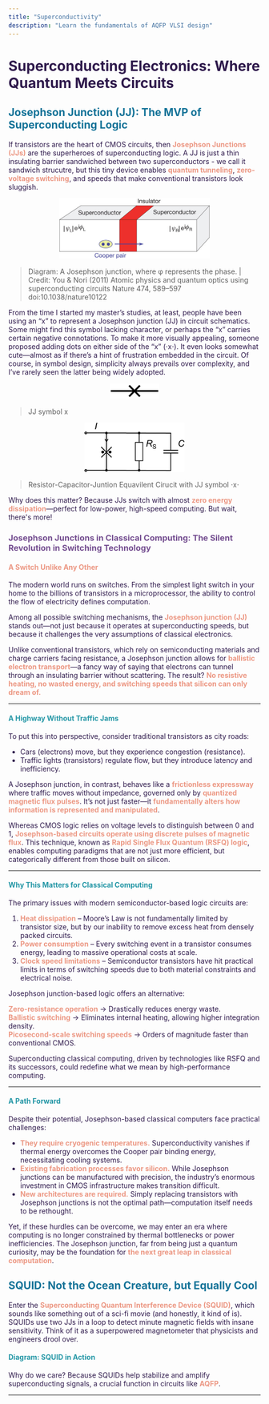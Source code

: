 ```yaml
---
title: "Superconductivity"
description: "Learn the fundamentals of AQFP VLSI design"
---
```

<style>
    body {color: #2f1a4c!important}
    h2 { color:rgb(20, 115, 152) !important; }
    h3 { color: #744e90 !important; }
    h4, h5 { color: #2597a6 !important; }
    strong { color: #ec9884; }
</style>

# Superconducting Electronics: Where Quantum Meets Circuits
## Josephson Junction (JJ): The MVP of Superconducting Logic

If transistors are the heart of CMOS circuits, then **Josephson Junctions (JJs)** are the superheroes of superconducting logic. A JJ is just a thin insulating barrier sandwiched between two superconductors - we call it sandwich strucutre, but this tiny device enables **quantum tunneling**, **zero-voltage switching**, and speeds that make conventional transistors look sluggish. 
    

<p style="text-align: center; font-weight: bold;"><img src="../../../assets/Josephson-junction.jpg" alt="Josephson Junction Symbol x" width="300"></p> 

>Diagram: A Josephson junction, where φ represents the phase. | Credit: You & Nori (2011) Atomic physics and quantum optics using superconducting circuits Nature 474, 589–597 doi:10.1038/nature10122

 From the time I started my master’s studies, at least, people have been using an “x” to represent a Josephson junction (JJ) in circuit schematics. Some might find this symbol lacking character, or perhaps the “x” carries certain negative connotations. To make it more visually appealing, someone proposed adding dots on either side of the “x” (⋅x⋅). It even looks somewhat cute—almost as if there’s a hint of frustration embedded in the circuit. Of course, in symbol design, simplicity always prevails over complexity, and I’ve rarely seen the latter being widely adopted.


<p style="text-align: center; font-weight: bold;"><img src="../../../assets/Josephson_junction_symbol.png" alt="osephson Junction Symbol x" width="100"></p> 

>JJ symbol x  

<p style="text-align: center; font-weight: bold;"><img src="../../../assets/Equivalent-circuit-of-current-biased-Josephson-junction-From-left-to-right-the-new_W640.jpg" alt="osephson Junction Symbol x" width="200"></p>


>Resistor-Capacitor-Juntion Equavilent Cirucit with JJ symbol ⋅x⋅

Why does this matter? Because JJs switch with almost **zero energy dissipation**—perfect for low-power, high-speed computing. But wait, there's more!

### Josephson Junctions in Classical Computing: The Silent Revolution in Switching Technology

#### **A Switch Unlike Any Other**
The modern world runs on switches. From the simplest light switch in your home to the billions of transistors in a microprocessor, the ability to control the flow of electricity defines computation. 

Among all possible switching mechanisms, the **Josephson junction (JJ)** stands out—not just because it operates at superconducting speeds, but because it challenges the very assumptions of classical electronics.

Unlike conventional transistors, which rely on semiconducting materials and charge carriers facing resistance, a Josephson junction allows for **ballistic electron transport**—a fancy way of saying that electrons can tunnel through an insulating barrier without scattering. The result? **No resistive heating, no wasted energy, and switching speeds that silicon can only dream of.**

---

#### A Highway Without Traffic Jams
To put this into perspective, consider traditional transistors as city roads:
- Cars (electrons) move, but they experience congestion (resistance).
- Traffic lights (transistors) regulate flow, but they introduce latency and inefficiency.

A Josephson junction, in contrast, behaves like a **frictionless expressway** where traffic moves without impedance, governed only by **quantized magnetic flux pulses**. It’s not just faster—it **fundamentally alters how information is represented and manipulated**.

Whereas CMOS logic relies on voltage levels to distinguish between 0 and 1, **Josephson-based circuits operate using discrete pulses of magnetic flux**. This technique, known as **Rapid Single Flux Quantum (RSFQ) logic**, enables computing paradigms that are not just more efficient, but categorically different from those built on silicon.

---

#### Why This Matters for Classical Computing
The primary issues with modern semiconductor-based logic circuits are:
1. **Heat dissipation** – Moore’s Law is not fundamentally limited by transistor size, but by our inability to remove excess heat from densely packed circuits.
2. **Power consumption** – Every switching event in a transistor consumes energy, leading to massive operational costs at scale.
3. **Clock speed limitations** – Semiconductor transistors have hit practical limits in terms of switching speeds due to both material constraints and electrical noise.

Josephson junction-based logic offers an alternative:

 **Zero-resistance operation** → Drastically reduces energy waste.  
 **Ballistic switching** → Eliminates internal heating, allowing higher integration density.  
 **Picosecond-scale switching speeds** → Orders of magnitude faster than conventional CMOS.  

Superconducting classical computing, driven by technologies like RSFQ and its successors, could redefine what we mean by high-performance computing.

---

#### A Path Forward
Despite their potential, Josephson-based classical computers face practical challenges:
- **They require cryogenic temperatures.** Superconductivity vanishes if thermal energy overcomes the Cooper pair binding energy, necessitating cooling systems.
- **Existing fabrication processes favor silicon.** While Josephson junctions can be manufactured with precision, the industry’s enormous investment in CMOS infrastructure makes transition difficult.
- **New architectures are required.** Simply replacing transistors with Josephson junctions is not the optimal path—computation itself needs to be rethought.

Yet, if these hurdles can be overcome, we may enter an era where computing is no longer constrained by thermal bottlenecks or power inefficiencies. The Josephson junction, far from being just a quantum curiosity, may be the foundation for **the next great leap in classical computation**.

## SQUID: Not the Ocean Creature, but Equally Cool

Enter the **Superconducting Quantum Interference Device (SQUID)**, which sounds like something out of a sci-fi movie (and honestly, it kind of is). SQUIDs use two JJs in a loop to detect minute magnetic fields with insane sensitivity. Think of it as a superpowered magnetometer that physicists and engineers drool over.

#### Diagram: SQUID in Action


Why do we care? Because SQUIDs help stabilize and amplify superconducting signals, a crucial function in circuits like **AQFP**.

---